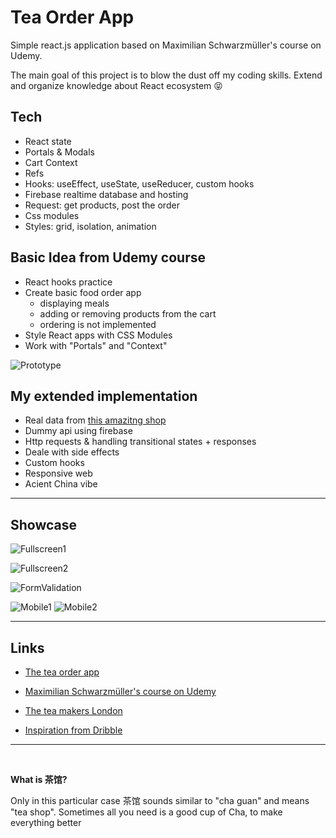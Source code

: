 # Tea Order App

Simple react.js application based on Maximilian Schwarzmüller's course on Udemy.

The main goal of this project is to blow the dust off my coding skills. Extend and organize knowledge about React ecosystem :stuck_out_tongue_closed_eyes:

## Tech

- React state
- Portals & Modals
- Cart Context
- Refs
- Hooks: useEffect, useState, useReducer, custom hooks
- Firebase realtime database and hosting
- Request: get products, post the order
- Css modules
- Styles: grid, isolation, animation

## Basic Idea from Udemy course

- React hooks practice
- Create basic food order app
  - displaying meals
  - adding or removing products from the cart
  - ordering is not implemented
- Style React apps with CSS Modules
- Work with "Portals" and "Context"

![Prototype](https://s3.us-west-2.amazonaws.com/secure.notion-static.com/02953f98-3839-4f20-a60f-f3f1f76afdfd/Screenshot_from_2021-08-03_02-11-56.png?X-Amz-Algorithm=AWS4-HMAC-SHA256&X-Amz-Credential=AKIAT73L2G45O3KS52Y5%2F20211010%2Fus-west-2%2Fs3%2Faws4_request&X-Amz-Date=20211010T140117Z&X-Amz-Expires=86400&X-Amz-Signature=e717add1aa5f60ad738eee0d8d9c557b97b75ab7addc44c5eab203c2e8339641&X-Amz-SignedHeaders=host&response-content-disposition=filename%20%3D"Screenshot_from_2021-08-03_02-11-56.png")

## My extended implementation

- Real data from [this amazitng shop](https://www.theteamakers.co.uk/collections/chinese-tea)
- Dummy api using firebase
- Http requests & handling transitional states + responses
- Deale with side effects
- Custom hooks
- Responsive web
- Acient China vibe

---

## Showcase

![Fullscreen1](https://s3.us-west-2.amazonaws.com/secure.notion-static.com/730bf11e-a557-4893-8b3b-a14e50a50cce/Opera_Snapshot_2021-09-05_205917_localhost.png?X-Amz-Algorithm=AWS4-HMAC-SHA256&X-Amz-Credential=AKIAT73L2G45O3KS52Y5%2F20211010%2Fus-west-2%2Fs3%2Faws4_request&X-Amz-Date=20211010T141058Z&X-Amz-Expires=86400&X-Amz-Signature=808bf2eb277c082cb3a92193e9c8d6eea977978806c78173c651c5a3d7ce5f2d&X-Amz-SignedHeaders=host&response-content-disposition=filename%20%3D"Opera%2520Snapshot_2021-09-05_205917_localhost.png")

![Fullscreen2](https://s3.us-west-2.amazonaws.com/secure.notion-static.com/a959ff62-fca7-4c7a-b91e-9ea41de16f72/Opera_Snapshot_2021-09-05_205937_localhost.png?X-Amz-Algorithm=AWS4-HMAC-SHA256&X-Amz-Credential=AKIAT73L2G45O3KS52Y5%2F20211010%2Fus-west-2%2Fs3%2Faws4_request&X-Amz-Date=20211010T141133Z&X-Amz-Expires=86400&X-Amz-Signature=174971418e471fdaf7175b34a092c7c4da3753f0037cf7f1c0ca396e24c5fd7e&X-Amz-SignedHeaders=host&response-content-disposition=filename%20%3D"Opera%2520Snapshot_2021-09-05_205937_localhost.png")

![FormValidation](https://s3.us-west-2.amazonaws.com/secure.notion-static.com/972eba26-8e03-48d1-9395-29d73d8eb659/Opera_Snapshot_2021-09-05_210112_localhost.png?X-Amz-Algorithm=AWS4-HMAC-SHA256&X-Amz-Credential=AKIAT73L2G45O3KS52Y5%2F20211010%2Fus-west-2%2Fs3%2Faws4_request&X-Amz-Date=20211010T141210Z&X-Amz-Expires=86400&X-Amz-Signature=cf566ca0e2079c543d188db46cc68889c2fb98f90e7b24b669cdb0e6bf5c0a62&X-Amz-SignedHeaders=host&response-content-disposition=filename%20%3D"Opera%2520Snapshot_2021-09-05_210112_localhost.png")

![Mobile1](https://s3.us-west-2.amazonaws.com/secure.notion-static.com/26a5841b-c1f6-4728-b84b-4f84365da61a/Screenshot_from_2021-09-05_21-10-57.png?X-Amz-Algorithm=AWS4-HMAC-SHA256&X-Amz-Credential=AKIAT73L2G45O3KS52Y5%2F20211010%2Fus-west-2%2Fs3%2Faws4_request&X-Amz-Date=20211010T141257Z&X-Amz-Expires=86400&X-Amz-Signature=800bd1f54d035709ec81f76023e9bec889652469c88e358b858676f506ae65b3&X-Amz-SignedHeaders=host&response-content-disposition=filename%20%3D"Screenshot%2520from%25202021-09-05%252021-10-57.png") ![Mobile2](https://s3.us-west-2.amazonaws.com/secure.notion-static.com/47974f22-34eb-40b6-a9dc-32210f1f22ba/Screenshot_from_2021-09-05_21-11-15.png?X-Amz-Algorithm=AWS4-HMAC-SHA256&X-Amz-Credential=AKIAT73L2G45O3KS52Y5%2F20211010%2Fus-west-2%2Fs3%2Faws4_request&X-Amz-Date=20211010T141302Z&X-Amz-Expires=86400&X-Amz-Signature=702b234a9a6856336e3fabd032c4ab73e4b5c1d58d2f57dd5cb951646d8e5323&X-Amz-SignedHeaders=host&response-content-disposition=filename%20%3D"Screenshot%2520from%25202021-09-05%252021-11-15.png")

---

## Links

- [The tea order app](https://tea-order-app.web.app)

- [Maximilian Schwarzmüller's course on Udemy](https://www.udemy.com/course/react-the-complete-guide-incl-redux/)

- [The tea makers London](https://www.theteamakers.co.uk/collections/chinese-tea)

- [Inspiration from Dribble](https://dribbble.com/shots/3879495-Chinese-style)

---

<br>

**What is 茶馆?**

Only in this particular case 茶馆 sounds similar to "cha guan" and means "tea shop".
Sometimes all you need is a good cup of Cha, to make everything better
